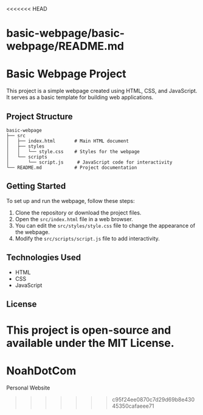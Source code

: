 <<<<<<< HEAD
# basic-webpage/basic-webpage/README.md

# Basic Webpage Project

This project is a simple webpage created using HTML, CSS, and JavaScript. It serves as a basic template for building web applications.

## Project Structure

```
basic-webpage
├── src
│   ├── index.html       # Main HTML document
│   ├── styles
│   │   └── style.css    # Styles for the webpage
│   └── scripts
│       └── script.js     # JavaScript code for interactivity
└── README.md            # Project documentation
```

## Getting Started

To set up and run the webpage, follow these steps:

1. Clone the repository or download the project files.
2. Open the `src/index.html` file in a web browser.
3. You can edit the `src/styles/style.css` file to change the appearance of the webpage.
4. Modify the `src/scripts/script.js` file to add interactivity.

## Technologies Used

- HTML
- CSS
- JavaScript

## License

This project is open-source and available under the MIT License.
=======
# NoahDotCom
Personal Website
>>>>>>> c95f24ee0870c7d29d69b8e43045350cafaeee71
